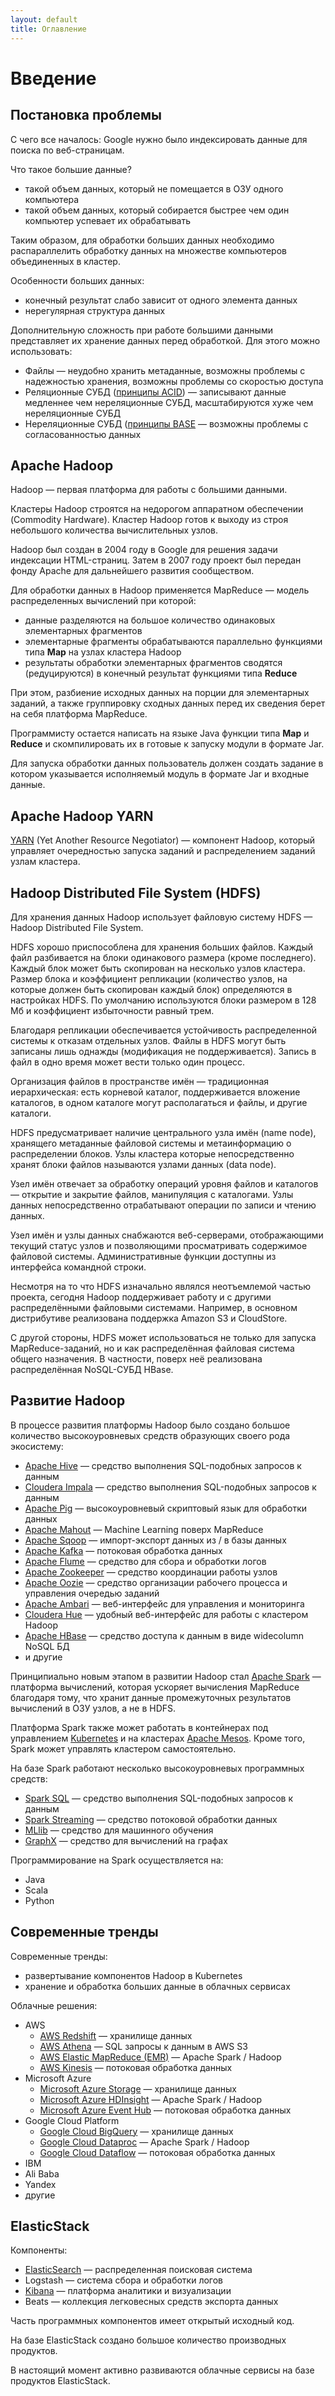```yaml
---
layout: default
title: Оглавление
---
```


# Введение

## Постановка проблемы

С чего все началось: Google нужно было индексировать данные для поиска по веб-страницам.

Что такое большие данные?

* такой объем данных, который не помещается в ОЗУ одного компьютера
* такой объем данных, который собирается быстрее чем один компьютер успевает их обрабатывать

Таким образом, для обработки больших данных необходимо распараллелить обработку данных на множестве компьютеров объединенных в кластер.

Особенности больших данных:

* конечный результат слабо зависит от одного элемента данных
* нерегулярная структура данных

Дополнительную сложность при работе большими данными представляет их хранение данных перед обработкой. Для этого можно использовать:

* Файлы — неудобно хранить метаданные, возможны проблемы с надежностью хранения, возможны проблемы со скоростью доступа
* Реляционные СУБД ([принципы ACID](https://ru.wikipedia.org/wiki/ACID)) — записывают данные медленнее чем нереляционные СУБД, масштабируются хуже чем нереляционные СУБД
* Нереляционные СУБД ([принципы BASE](https://ru.wikipedia.org/wiki/%D0%A2%D0%B5%D0%BE%D1%80%D0%B5%D0%BC%D0%B0_CAP) — возможны проблемы с согласованностью данных

## Apache Hadoop

Hadoop — первая платформа для работы с большими данными.

Кластеры Hadoop строятся на недорогом аппаратном обеспечении (Commodity Hardware). Кластер Hadoop готов к выходу из строя небольшого количества вычислительных узлов.

Hadoop был создан в 2004 году в Google для решения задачи индексации HTML-страниц. Затем в 2007 году проект был передан фонду Apache для дальнейшего развития сообществом.

Для обработки данных в Hadoop применяется MapReduce — модель распределенных вычислений при которой:

* данные разделяются на большое количество одинаковых элементарных фрагментов
* элементарные фрагменты обрабатываются параллельно функциями типа **Map** на узлах кластера Hadoop
* результаты обработки элементарных фрагментов сводятся (редуцируются) в конечный результат функциями типа **Reduce**

При этом, разбиение исходных данных на порции для элементарных заданий, а также группировку сходных данных перед их сведения берет на себя платформа MapReduce.

Программисту остается написать на языке Java функции типа **Map** и **Reduce** и скомпилировать их в готовые к запуску модули в формате Jar.

Для запуска обработки данных пользователь должен создать задание в котором указывается исполняемый модуль в формате Jar и входные данные.

## Apache Hadoop YARN

[YARN](https://hadoop.apache.org/docs/current/hadoop-yarn/hadoop-yarn-site/YARN.html) (Yet Another Resource Negotiator) — компонент Hadoop, который управляет очередностью запуска заданий и распределением заданий узлам кластера.

## Hadoop Distributed File System (HDFS)

Для хранения данных Hadoop использует файловую систему HDFS — Hadoop Distributed File System.

HDFS хорошо приспособлена для хранения больших файлов. Каждый файл разбивается на блоки одинакового размера (кроме последнего). Каждый блок может быть скопирован на несколько узлов кластера. Размер блока и коэффициент репликации (количество узлов, на которые должен быть скопирован каждый блок) определяются в настройках HDFS. По умолчанию используются блоки размером в 128 Мб и коэффициент избыточности равный трем.

Благодаря репликации обеспечивается устойчивость распределенной системы к отказам отдельных узлов. Файлы в HDFS могут быть записаны лишь однажды (модификация не поддерживается). Запись в файл в одно время может вести только один процесс.

Организация файлов в пространстве имён — традиционная иерархическая: есть корневой каталог, поддерживается вложение каталогов, в одном каталоге могут располагаться и файлы, и другие каталоги.

HDFS предусматривает наличие центрального узла имён (name node), хранящего метаданные файловой системы и метаинформацию о распределении блоков. Узлы кластера которые непосредственно хранят блоки файлов называются узлами данных (data node).

Узел имён отвечает за обработку операций уровня файлов и каталогов — открытие и закрытие файлов, манипуляция с каталогами. Узлы данных непосредственно отрабатывают операции по записи и чтению данных.

Узел имён и узлы данных снабжаются веб-серверами, отображающими текущий статус узлов и позволяющими просматривать содержимое файловой системы. Административные функции доступны из интерфейса командной строки.

Несмотря на то что HDFS изначально являлся неотъемлемой частью проекта, сегодня Hadoop поддерживает работу и с другими распределёнными файловыми системами. Например, в основном дистрибутиве реализована поддержка Amazon S3 и CloudStore.

С другой стороны, HDFS может использоваться не только для запуска MapReduce-заданий, но и как распределённая файловая система общего назначения. В частности, поверх неё реализована распределённая NoSQL-СУБД HBase.

## Развитие Hadoop

В процессе развития платформы Hadoop было создано большое количество высокоуровневых средств образующих своего рода экосистему:

* [Apache Hive](https://hive.apache.org/) — средство выполнения SQL-подобных запросов к данным
* [Cloudera Impala](https://www.cloudera.com/products/open-source/apache-hadoop/impala.html) — средство выполнения SQL-подобных запросов к данным
* [Apache Pig](https://pig.apache.org/) — высокоуровневый скриптовый язык для обработки данных
* [Apache Mahout](https://mahout.apache.org/) — Machine Learning поверх MapReduce
* [Apache Sqoop](https://sqoop.apache.org/) — импорт-экспорт данных из / в базы данных
* [Apache Kafka](https://kafka.apache.org/) — потоковая обработка данных
* [Apache Flume](https://flume.apache.org/) — средство для сбора и обработки логов
* [Apache Zookeeper](https://zookeeper.apache.org/) — средство координации работы узлов
* [Apache Oozie](https://oozie.apache.org/) — средство организации рабочего процесса и управления очередью заданий
* [Apache Ambari](https://ambari.apache.org/) — веб-интерфейс для управления и мониторинга
* [Cloudera Hue](https://www.cloudera.com/products/open-source/apache-hadoop/hue.html) — удобный веб-интерфейс для работы с кластером Hadoop
* [Apache HBase](https://hbase.apache.org/) — средство доступа к данным в виде widecolumn NoSQL БД
* и другие

Принципиально новым этапом в развитии Hadoop стал [Apache Spark](https://spark.apache.org/) — платформа вычислений, которая ускоряет вычисления MapReduce благодаря тому, что хранит данные промежуточных результатов вычислений в ОЗУ узлов, а не в HDFS.

Платформа Spark также может работать в контейнерах под управлением [Kubernetes](https://kubernetes.io/) и на кластерах [Apache Mesos](http://mesos.apache.org/). Кроме того, Spark может управлять кластером самостоятельно.

На базе Spark работают несколько высокоуровневых программных средств:

* [Spark SQL](https://spark.apache.org/sql/) — средство выполнения SQL-подобных запросов к данным
* [Spark Streaming](https://spark.apache.org/streaming/) — средство потоковой обработки данных
* [MLlib](https://spark.apache.org/mllib/) — средство для машинного обучения
* [GraphX](https://spark.apache.org/graphx/) — средство для вычислений на графах

Программирование на Spark осуществляется на:

* Java
* Scala
* Python

## Современные тренды

Современные тренды:

* развертывание компонентов Hadoop в Kubernetes
* хранение и обработка больших данные в облачных сервисах

Облачные решения:

* AWS
  - [AWS Redshift](https://aws.amazon.com/redshift/) — хранилище данных
  - [AWS Athena](https://aws.amazon.com/athena/) — SQL запросы к данным в AWS S3
  - [AWS Elastic MapReduce (EMR)](https://aws.amazon.com/emr/) — Apache Spark / Hadoop
  - [AWS Kinesis](https://aws.amazon.com/kinesis/) — потоковая обработка данных
* Microsoft Azure
  - [Microsoft Azure Storage](https://azure.microsoft.com/en-us/services/storage/) — хранилище данных
  - [Microsoft Azure HDInsight](https://azure.microsoft.com/en-us/services/hdinsight/) — Apache Spark / Hadoop
  - [Microsoft Azure Event Hub](https://azure.microsoft.com/en-us/services/event-hubs/) — потоковая обработка данных
* Google Cloud Platform
  - [Google Cloud BigQuery](https://cloud.google.com/bigquery) — хранилище данных
  - [Google Cloud Dataproc](https://cloud.google.com/dataproc) — Apache Spark / Hadoop
  - [Google Cloud Dataflow](https://cloud.google.com/dataflow) — потоковая обработка данных
* IBM
* Ali Baba
* Yandex
* другие

## ElasticStack

Компоненты:

* [ElasticSearch](https://ru.wikipedia.org/wiki/Elasticsearch) — распределенная поисковая система
* Logstash — система сбора и обработки логов
* [Kibana](https://ru.wikipedia.org/wiki/Kibana) — платформа аналитики и визуализации
* Beats — коллекция легковесных средств экспорта данных

Часть программных компонентов имеет открытый исходный код.

На базе ElasticStack создано большое количество производных продуктов.

В настоящий момент активно развиваются облачные сервисы на базе продуктов ElasticStack.
